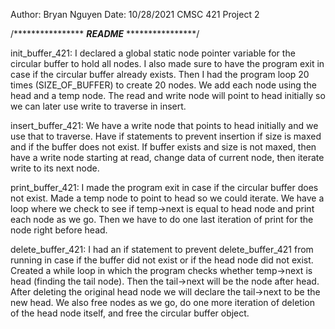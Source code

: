 Author: Bryan Nguyen
Date: 10/28/2021
CMSC 421 Project 2

/****************
*****README*****
****************/

init_buffer_421: 
	I declared a global static node pointer variable for the circular 
	buffer to hold all nodes. 
	I also made sure to have the program exit in case if the circular 
	buffer already exists. 
	Then I had the program loop 20 times (SIZE_OF_BUFFER) to 
	create 20 nodes. We add each node using the head and a temp node. 
	The read and write node will point to head initially so we can later 
	use write to traverse in insert.

insert_buffer_421: 
	We have a write node that points to head initially and we use that 
	to traverse. Have if statements to prevent insertion if size is maxed
	and if the buffer does not exist. If buffer exists and size is not maxed, 
	then have a write node starting at read, change data of current node,
	then iterate write to its next node.

print_buffer_421: 
	I made the program exit in case if the circular buffer does not exist. 
	Made a temp node to point to head so we could iterate. 
	We have a loop where we check to see if temp->next is equal to head 
	node and print each node as we go. Then we have to do one last 
	iteration of print for the node right before head. 

delete_buffer_421: 
	I had an if statement to prevent delete_buffer_421 from running in 
	case if the buffer did not exist or if the head node did not exist. 
	Created a while loop in which the program checks whether temp->next 
	is head (finding the tail node). Then the tail->next will be 
	the node after head. After deleting the original head node we will 
	declare the tail->next to be the new head. We also free nodes as 
	we go, do one more iteration of deletion of the head 
	node itself, and free the circular buffer object.

